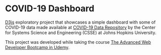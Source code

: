 # COVID-19 Dashboard

[D3js](https://d3js.org/) exploratory project that showcases a simple dashboard with some of COVID-19 data made available at [COVID-19 Data Repository](https://github.com/CSSEGISandData/COVID-19) by the Center for Systems Science and Engineering (CSSE) at Johns Hopkins University.

This project was developed while taking the course [The Advanced Web Developer Bootcamp in Udemy](https://www.udemy.com/course/the-advanced-web-developer-bootcamp/).